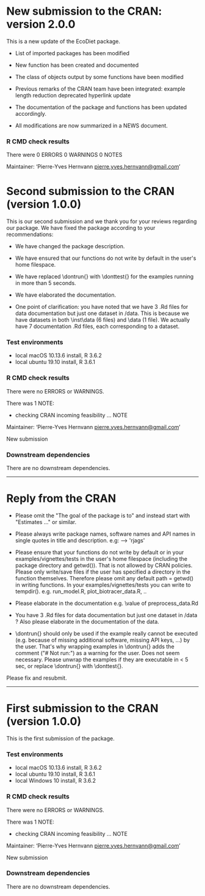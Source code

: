 # New submission to the CRAN: version 2.0.0

This is a new update of the EcoDiet package.

* List of imported packages has been modified

* New function has been created and documented

* The class of objects output by some functions have been modified

* Previous remarks of the CRAN team have been integrated: example length reduction 
deprecated hyperlink update

* The documentation of the package and functions has been updated accordingly.

* All modifications are now summarized in a NEWS document.

### R CMD check results
There were 0 ERRORS 0 WARNINGS 0 NOTES

Maintainer: ‘Pierre-Yves Hernvann <pierre.yves.hernvann@gmail.com>’


# Second submission to the CRAN (version 1.0.0)

This is our second submission and we thank you for your reviews regarding our package. We have fixed the package according to your recommendations:

* We have changed the package description.

* We have ensured that our functions do not write by default in the user's home filespace.

* We have replaced \dontrun{} with \donttest{} for the examples running in more than 5 seconds.

* We have elaborated the documentation.

* One point of clarification: you have noted that we have 3 .Rd files for data documentation but just one dataset in /data. This is because we have datasets in both \inst\data (6 files) and \data (1 file). We actually have 7 documentation .Rd files, each corresponding to a dataset.

### Test environments
* local macOS 10.13.6 install, R 3.6.2
* local ubuntu 19.10 install, R 3.6.1

### R CMD check results
There were no ERRORS or WARNINGS.

There was 1 NOTE:

* checking CRAN incoming feasibility ... NOTE

Maintainer: ‘Pierre-Yves Hernvann <pierre.yves.hernvann@gmail.com>’

New submission

### Downstream dependencies
There are no downstream dependencies.

---------------

# Reply from the CRAN

* Please omit the "The goal of the package is to" and instead start with
"Estimates ..." or similar.

* Please always write package names, software names and API names in
single quotes in title and description. e.g: --> 'rjags'

* Please ensure that your functions do not write by default or in your
examples/vignettes/tests in the user's home filespace (including the
package directory and getwd()). That is not allowed by CRAN policies.
Please only write/save files if the user has specified a directory in
the function themselves. Therefore please omit any default path =
getwd() in writing functions.
In your examples/vignettes/tests you can write to tempdir().
e.g. run_model.R, plot_biotracer_data.R, ..

* Please elaborate in the documentation e.g. \value of preprocess_data.Rd

* You have 3 .Rd files for data documentation but just one dataset in /data ?
Also please elaborate in the documentation of the data.

* \dontrun{} should only be used if the example really cannot be executed
(e.g. because of missing additional software, missing API keys, ...) by
the user. That's why wrapping examples in \dontrun{} adds the comment
("# Not run:") as a warning for the user.
Does not seem necessary.
Please unwrap the examples if they are executable in < 5 sec, or replace
\dontrun{} with \donttest{}.

Please fix and resubmit.

---------------

# First submission to the CRAN (version 1.0.0)

This is the first submission of the package.

### Test environments
* local macOS 10.13.6 install, R 3.6.2
* local ubuntu 19.10 install, R 3.6.1
* local Windows 10 install, R 3.6.2

### R CMD check results
There were no ERRORS or WARNINGS.

There was 1 NOTE:

* checking CRAN incoming feasibility ... NOTE

Maintainer: ‘Pierre-Yves Hernvann <pierre.yves.hernvann@gmail.com>’

New submission

### Downstream dependencies
There are no downstream dependencies.